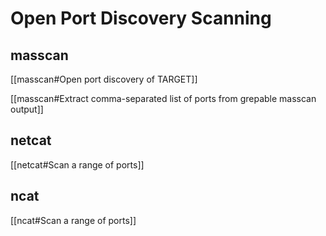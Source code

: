 # Open Port Discovery Scanning

## masscan

[[masscan#Open port discovery of TARGET]]

[[masscan#Extract comma-separated list of ports from grepable masscan output]]

## netcat

[[netcat#Scan a range of ports]]

## ncat

[[ncat#Scan a range of ports]]